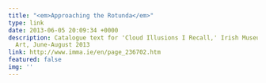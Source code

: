 ```yaml
---
title: "<em>Approaching the Rotunda</em>"
type: link
date: 2013-06-05 20:09:34 +0000
description: Catalogue text for 'Cloud Illusions I Recall,' Irish Museum of Modern
  Art, June-August 2013
link: http://www.imma.ie/en/page_236702.htm
featured: false
img: ''
---
```


